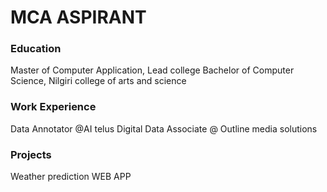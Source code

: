 # MCA ASPIRANT

### Education
Master of Computer Application, Lead college
Bachelor of Computer Science, Nilgiri college of arts and science

### Work Experience
Data Annotator @AI telus Digital
Data Associate @ Outline media solutions

### Projects
Weather prediction WEB APP
